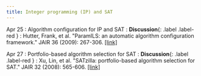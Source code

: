 ```yaml
---
title: Integer programming (IP) and SAT
---
```


Apr 25
: Algorithm configuration for IP and SAT
  : **Discussion**{: .label .label-red }
: Hutter, Frank, et al. "ParamILS: an automatic algorithm configuration framework." JAIR 36 (2009): 267-306. [[link]](https://www.jair.org/index.php/jair/article/download/10628/25415/)

Apr 27
: Portfolio-based algorithm selection for SAT
  : **Discussion**{: .label .label-red }
: Xu, Lin, et al. "SATzilla: portfolio-based algorithm selection for SAT." JAIR 32 (2008): 565-606. [[link]](https://www.jair.org/index.php/jair/article/download/10556/25269)
